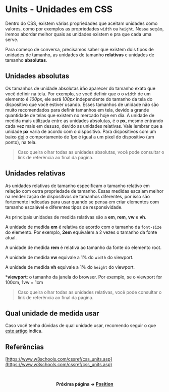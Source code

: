 # Units - Unidades em CSS

Dentro do CSS, existem várias propriedades que aceitam unidades como valores, como por exemplos as propriedades `width` ou `height`.
Nessa seção, iremos abordar melhor quais as unidades existem e pra que cada uma serve.

Para começo de conversa, precisamos saber que existem dois tipos de unidades de tamanho, as unidades de tamanho **relativas** e unidades de tamanho **absolutas**.

## Unidades absolutas

Os tamanhos de unidade absolutas irão aparecer do tamanho exato que você definir na tela.
Por exemplo, se você definir que o o `width` de um elemento é _100px_, ele será _100px_ independente do tamanho da tela do dispositivo que você estiver usando.
Esses tamanhos de unidade não são muito recomendados para definir tamanhos em tela, devido a grande quantidade de telas que existem no mercado hoje em dia.
A unidade de medida mais utilizada entre as unidades absolutas, é o **px**, mesmo entrando cada vez mais em desuso, devido as unidades relativas.
Vale lembrar que a unidade **px** varia de acordo com o dispositivo. Para dispositivos com um baixo [dpi](https://www.significados.com.br/dpi/) o comportamento de 1px é igual a um pixel do dispositivo (um ponto), na tela.

> Caso queira olhar todas as unidades absolutas, você pode consultar o link de referência ao final da página.

## Unidades relativas

As unidades relativas de tamanho especificam o tamanho relativo em relação com outra propriedade de tamanho. Essas medidas escalam melhor na renderização de dispositivos de tamanhos diferentes, por isso são fortemente indicadas para usar quando se pensa em criar elementos com tamanho escalável e diferentes tipos de responsividade.

As principais unidades de medida relativas são a **em**, **rem**, **vw** e **vh**.

A unidade de medida **em** é relativa de acordo com o tamanho da `font-size` do elemento. Por exemplo, **2em** equivalem a 2 vezes o tamanho da fonte atual.

A unidade de medida **rem** é relativa ao tamanho da fonte do elemento root.

A unidade de medida **vw** equivale a 1% do `width` do viewport.

A unidade de medida **vh** equivale a 1% do `height` do viewport.

***viewport**: o tamanho da janela do browser. Por exemplo, se o viewport for 100cm, 1vw = 1cm

> Caso queira olhar todas as unidades relativas, você pode consultar o link de referência ao final da página.

## Qual unidade de medida usar

Caso você tenha dúvidas de qual unidade usar, recomendo seguir o que [este artigo](https://www.w3.org/Style/Examples/007/units.pt_BR.html) indica.

## Referências

[https://www.w3schools.com/cssref/css_units.asp](https://www.w3schools.com/cssref/css_units.asp)

<br />

<div align="center">

**Próxima página &rarr; [Position](./7-position.md)**

</div>